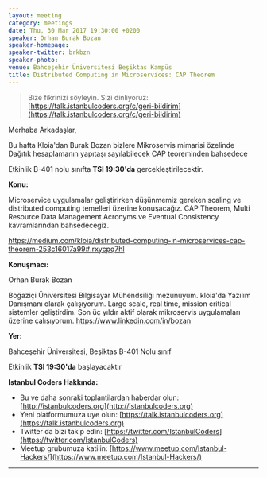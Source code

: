 ```yaml
---
layout: meeting
category: meetings
date: Thu, 30 Mar 2017 19:30:00 +0200
speaker: Orhan Burak Bozan 
speaker-homepage:
speaker-twitter: brkbzn
speaker-photo:
venue: Bahceşehir Üniversitesi Beşiktas Kampüs
title: Distributed Computing in Microservices: CAP Theorem
---
```


> Bize fikrinizi söyleyin. Sizi dinliyoruz: [https://talk.istanbulcoders.org/c/geri-bildirim](https://talk.istanbulcoders.org/c/geri-bildirim)

Merhaba Arkadaşlar,

Bu hafta Kloia'dan Burak Bozan bizlere Mikroservis mimarisi özelinde Dağıtık hesaplamanın yapıtaşı sayılabilecek CAP teoreminden bahsedece


Etkinlik B-401 nolu sınıfta __TSI 19:30'da__ gercekleştirilecektir.

**Konu:**

Microservice uygulamalar geliştirirken düşünmemiz gereken scaling ve distributed computing temelleri üzerine konuşacağız. CAP Theorem, Multi Resource Data Management Acronyms ve Eventual Consistency kavramlarından bahsedecegiz.

https://medium.com/kloia/distributed-computing-in-microservices-cap-theorem-253c16017a99#.rxycpq7hl


**Konuşmacı:**

Orhan Burak Bozan

Boğaziçi Üniversitesi Bilgisayar Mühendsiliği mezunuyum. kloia'da Yazılım Danışmanı olarak çalışıyorum. Large scale, real time, mission critical sistemler geliştirdim. Son üç yıldır aktif olarak mikroservis uygulamaları üzerine çalışıyorum. https://www.linkedin.com/in/bozan

**Yer:**

Bahceşehir Üniversitesi, Beşiktas B-401 Nolu sınıf

Etkinlik __TSI 19:30'da__ başlayacaktır

**Istanbul Coders Hakkında:**

- Bu ve daha sonraki toplantilardan haberdar olun: [http://istanbulcoders.org](http://istanbulcoders.org)
- Yeni platformumuza uye olun: [https://talk.istanbulcoders.org](https://talk.istanbulcoders.org)
- Twitter da bizi takip edin: [https://twitter.com/IstanbulCoders](https://twitter.com/IstanbulCoders)
- Meetup grubumuza katilin: [https://www.meetup.com/Istanbul-Hackers/](https://www.meetup.com/Istanbul-Hackers/)

----
